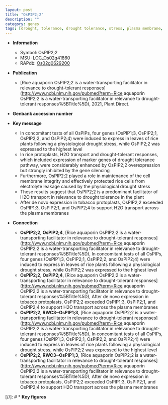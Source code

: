 ```yaml
---
layout: post
title: "OsPIP2;2"
description: ""
category: genes
tags: [drought, tolerance, drought tolerance, stress, plasma membrane, drought stress]
---
```


* **Information**  
    + Symbol: OsPIP2;2  
    + MSU: [LOC_Os02g41860](http://rice.uga.edu/cgi-bin/ORF_infopage.cgi?orf=LOC_Os02g41860)  
    + RAPdb: [Os02g0629200](https://rapdb.dna.affrc.go.jp/locus/?name=Os02g0629200)  

* **Publication**  
    + [Rice aquaporin OsPIP2;2 is a water-transporting facilitator in relevance to drought-tolerant responses](http://www.ncbi.nlm.nih.gov/pubmed?term=Rice aquaporin OsPIP2;2 is a water-transporting facilitator in relevance to drought-tolerant responses%5BTitle%5D), 2021, Plant Direct.

* **Genbank accession number**  

* **Key message**  
    + In concomitant tests of all OsPIPs, four genes (OsPIP1;3, OsPIP2;1, OsPIP2;2, and OsPIP2;4) were induced to express in leaves of rice plants following a physiological drought stress, while OsPIP2;2 was expressed to the highest level
    + In rice protoplasts, H2O transport and drought-tolerant responses, which included expression of marker genes of drought tolerance pathway, were considerably enhanced by OsPIP2;2 overexpression but strongly inhibited by the gene silencing
    + Furthermore, OsPIP2;2 played a role in maintenance of the cell membrane integrity and effectively protected rice cells from electrolyte leakage caused by the physiological drought stress
    + These results suggest that OsPIP2;2 is a predominant facilitator of H2O transport in relevance to drought tolerance in the plant
    + After de novo expression in tobacco protoplasts, OsPIP2;2 exceeded OsPIP1;3, OsPIP2;1, and OsPIP2;4 to support H2O transport across the plasma membranes

* **Connection**  
    + __OsPIP2;2__, __OsPIP2;4__, [Rice aquaporin OsPIP2;2 is a water-transporting facilitator in relevance to drought-tolerant responses](http://www.ncbi.nlm.nih.gov/pubmed?term=Rice aquaporin OsPIP2;2 is a water-transporting facilitator in relevance to drought-tolerant responses%5BTitle%5D),  In concomitant tests of all OsPIPs, four genes (OsPIP1;3, OsPIP2;1, OsPIP2;2, and OsPIP2;4) were induced to express in leaves of rice plants following a physiological drought stress, while OsPIP2;2 was expressed to the highest level
    + __OsPIP2;2__, __OsPIP2;4__, [Rice aquaporin OsPIP2;2 is a water-transporting facilitator in relevance to drought-tolerant responses](http://www.ncbi.nlm.nih.gov/pubmed?term=Rice aquaporin OsPIP2;2 is a water-transporting facilitator in relevance to drought-tolerant responses%5BTitle%5D),  After de novo expression in tobacco protoplasts, OsPIP2;2 exceeded OsPIP1;3, OsPIP2;1, and OsPIP2;4 to support H2O transport across the plasma membranes
    + __OsPIP2;2__, __RWC3~OsPIP1;3__, [Rice aquaporin OsPIP2;2 is a water-transporting facilitator in relevance to drought-tolerant responses](http://www.ncbi.nlm.nih.gov/pubmed?term=Rice aquaporin OsPIP2;2 is a water-transporting facilitator in relevance to drought-tolerant responses%5BTitle%5D),  In concomitant tests of all OsPIPs, four genes (OsPIP1;3, OsPIP2;1, OsPIP2;2, and OsPIP2;4) were induced to express in leaves of rice plants following a physiological drought stress, while OsPIP2;2 was expressed to the highest level
    + __OsPIP2;2__, __RWC3~OsPIP1;3__, [Rice aquaporin OsPIP2;2 is a water-transporting facilitator in relevance to drought-tolerant responses](http://www.ncbi.nlm.nih.gov/pubmed?term=Rice aquaporin OsPIP2;2 is a water-transporting facilitator in relevance to drought-tolerant responses%5BTitle%5D),  After de novo expression in tobacco protoplasts, OsPIP2;2 exceeded OsPIP1;3, OsPIP2;1, and OsPIP2;4 to support H2O transport across the plasma membranes

[//]: # * **Key figures**  


